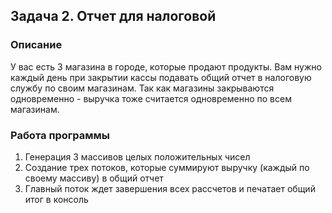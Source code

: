 ## Задача 2. Отчет для налоговой

### Описание
У вас есть 3 магазина в городе, которые продают продукты. Вам нужно каждый день при закрытии кассы подавать общий отчет в налоговую службу по своим магазинам. Так как магазины закрываются одновременно - выручка тоже считается одновременно по всем магазинам.

### Работа программы
1. Генерация 3 массивов целых положительных чисел
2. Создание трех потоков, которые суммируют выручку (каждый по своему массиву) в общий отчет
3. Главный поток ждет завершения всех рассчетов и печатает общий итог в консоль
